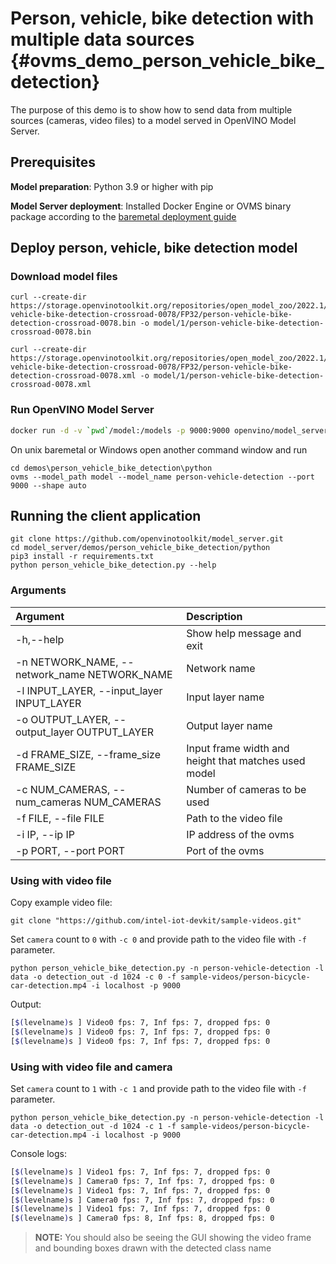 # Person, vehicle, bike detection with multiple data sources {#ovms_demo_person_vehicle_bike_detection}

The purpose of this demo is to show how to send data from multiple sources (cameras, video files) to a model served in OpenVINO Model Server.

## Prerequisites

**Model preparation**: Python 3.9 or higher with pip 

**Model Server deployment**: Installed Docker Engine or OVMS binary package according to the [baremetal deployment guide](../../../docs/deploying_server_baremetal.md)

## Deploy person, vehicle, bike detection model

### Download model files
```console
curl --create-dir https://storage.openvinotoolkit.org/repositories/open_model_zoo/2022.1/models_bin/2/person-vehicle-bike-detection-crossroad-0078/FP32/person-vehicle-bike-detection-crossroad-0078.bin -o model/1/person-vehicle-bike-detection-crossroad-0078.bin

curl --create-dir https://storage.openvinotoolkit.org/repositories/open_model_zoo/2022.1/models_bin/2/person-vehicle-bike-detection-crossroad-0078/FP32/person-vehicle-bike-detection-crossroad-0078.xml -o model/1/person-vehicle-bike-detection-crossroad-0078.xml
```

### Run OpenVINO Model Server
```bash
docker run -d -v `pwd`/model:/models -p 9000:9000 openvino/model_server:latest --model_path /models --model_name person-vehicle-detection --port 9000 --shape auto
```

On unix baremetal or Windows open another command window and run
```console
cd demos\person_vehicle_bike_detection\python
ovms --model_path model --model_name person-vehicle-detection --port 9000 --shape auto
```

## Running the client application


```console
git clone https://github.com/openvinotoolkit/model_server.git
cd model_server/demos/person_vehicle_bike_detection/python
pip3 install -r requirements.txt
python person_vehicle_bike_detection.py --help
```

### Arguments

| Argument      | Description |
| :---        |    :----   |
| -h,--help       | Show help message and exit       |
| -n NETWORK_NAME, --network_name NETWORK_NAME   |   Network name      |
| -l INPUT_LAYER, --input_layer INPUT_LAYER | Input layer name |
| -o OUTPUT_LAYER, --output_layer OUTPUT_LAYER | Output layer name |
| -d FRAME_SIZE, --frame_size FRAME_SIZE | Input frame width and height that matches used model |
| -c NUM_CAMERAS, --num_cameras NUM_CAMERAS | Number of cameras to be used |
| -f FILE, --file FILE | Path to the video file |
| -i IP, --ip IP| IP address of the ovms|
| -p PORT, --port PORT | Port of the ovms |

### Using with video file

Copy example video file:
```console
git clone "https://github.com/intel-iot-devkit/sample-videos.git"
```

Set `camera` count to `0` with `-c 0` and provide path to the video file with `-f` parameter.
```console
python person_vehicle_bike_detection.py -n person-vehicle-detection -l data -o detection_out -d 1024 -c 0 -f sample-videos/person-bicycle-car-detection.mp4 -i localhost -p 9000
```
Output:
```bash
[$(levelname)s ] Video0 fps: 7, Inf fps: 7, dropped fps: 0
[$(levelname)s ] Video0 fps: 7, Inf fps: 7, dropped fps: 0
[$(levelname)s ] Video0 fps: 7, Inf fps: 7, dropped fps: 0
```

### Using with video file and camera

Set `camera` count to `1` with `-c 1` and provide path to the video file with `-f` parameter.
```console
python person_vehicle_bike_detection.py -n person-vehicle-detection -l data -o detection_out -d 1024 -c 1 -f sample-videos/person-bicycle-car-detection.mp4 -i localhost -p 9000
```

Console logs:
```bash
[$(levelname)s ] Video1 fps: 7, Inf fps: 7, dropped fps: 0
[$(levelname)s ] Camera0 fps: 7, Inf fps: 7, dropped fps: 0
[$(levelname)s ] Video1 fps: 7, Inf fps: 7, dropped fps: 0
[$(levelname)s ] Camera0 fps: 7, Inf fps: 7, dropped fps: 0
[$(levelname)s ] Video1 fps: 7, Inf fps: 7, dropped fps: 0
[$(levelname)s ] Camera0 fps: 8, Inf fps: 8, dropped fps: 0
```

> **NOTE:** You should also be seeing the GUI showing the video frame and bounding boxes drawn with the detected class name
